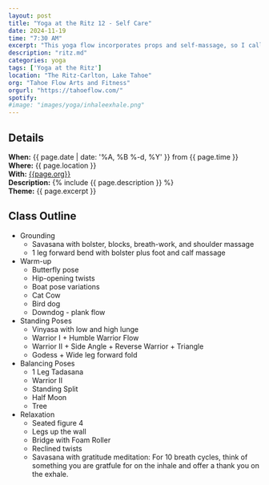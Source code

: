 ```yaml
---
layout: post
title: "Yoga at the Ritz 12 - Self Care"
date: 2024-11-19
time: "7:30 AM" 
excerpt: "This yoga flow incorporates props and self-massage, so I call it a self-care flow."
description: "ritz.md" 
categories: yoga
tags: ['Yoga at the Ritz']
location: "The Ritz-Carlton, Lake Tahoe"
org: "Tahoe Flow Arts and Fitness"
orgurl: "https://tahoeflow.com/"
spotify:  
#image: "images/yoga/inhaleexhale.png"
---
```



## Details

**When:** {{ page.date | date: '%A, %B %-d, %Y' }} from {{ page.time }}   
**Where:** {{ page.location }}       
**With:** [{{page.org}}]({{page.orgurl}})   
**Description:** {% include {{ page.description }} %}   
**Theme:** {{ page.excerpt }}         

## Class Outline

* Grounding
	*  Savasana with bolster, blocks, breath-work, and shoulder massage
	*  1 leg forward bend with bolster plus foot and calf massage	
* Warm-up
	*  Butterfly pose
	*  Hip-opening twists
	*  Boat pose variations
	*  Cat Cow
	*  Bird dog
	*  Downdog - plank flow
* Standing Poses
	*  Vinyasa with low and high lunge
	*  Warrior I + Humble Warrior Flow
	*  Warrior II + Side Angle + Reverse Warrior + Triangle
	*  Godess + Wide leg forward fold
* Balancing Poses
	*  1 Leg Tadasana
	*  Warrior II
	*  Standing Split 
	*  Half Moon 
	*  Tree 
* Relaxation
	*  Seated figure 4
	*  Legs up the wall
	*  Bridge with Foam Roller
	*  Reclined twists
	*  Savasana with gratitude meditation: For 10 breath cycles, think of something you are gratfule for on the inhale and offer a thank you on the exhale. 
 